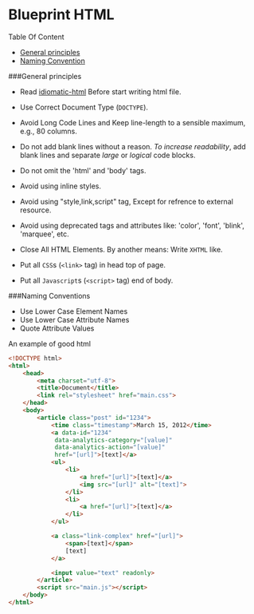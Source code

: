 # Blueprint HTML

Table Of Content 
* [General principles](#user-content-general-principles)
* [Naming Convention](#user-content-naming-convention)

###General principles
* Read [idiomatic-html](https://github.com/farakavco/idiomatic-html) Before start writing html file.
* Use Correct Document Type (`DOCTYPE`).
* Avoid Long Code Lines and Keep line-length to a sensible maximum, e.g., 80 columns.
* Do not add blank lines without a reason. *To increase readability*, add blank lines and separate *large* or *logical* code blocks.

* Do not omit the 'html' and 'body' tags.
* Avoid using inline styles.
* Avoid using "style,link,script" tag, Except for refrence to external resource.
* Avoid using deprecated tags and attributes like: 'color', 'font', 'blink', 'marquee', etc.
* Close All HTML Elements. By another means: Write `XHTML` like.
* Put all `CSS`s (`<link>` tag) in head top of page.
* Put all `Javascript`s (`<script>` tag) end of body.

###Naming Conventions
* Use Lower Case Element Names
* Use Lower Case Attribute Names
* Quote Attribute Values

An example of good html

```html
<!DOCTYPE html>
<html>
    <head>
        <meta charset="utf-8">
        <title>Document</title>
        <link rel="stylesheet" href="main.css">
    </head>
    <body>
        <article class="post" id="1234">
            <time class="timestamp">March 15, 2012</time>
            <a data-id="1234"
             data-analytics-category="[value]"
             data-analytics-action="[value]"
             href="[url]">[text]</a>
            <ul>
                <li>
                    <a href="[url]">[text]</a>
                    <img src="[url]" alt="[text]">
                </li>
                <li>
                    <a href="[url]">[text]</a>
                </li>
            </ul>

            <a class="link-complex" href="[url]">
                <span>[text]</span>
                [text]
            </a>

            <input value="text" readonly>
        </article>
        <script src="main.js"></script>
    </body>
</html>
```
